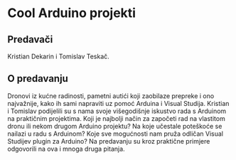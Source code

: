 # Cool Arduino projekti

## Predavači
Kristian Dekarin i Tomislav Teskač.

## O predavanju

Dronovi iz kućne radinosti, pametni autići koji zaobilaze prepreke i ono najvažnije, kako ih sami napraviti uz pomoć Arduina i Visual Studija. Kristian i Tomislav podijelili su s nama svoje višegodišnje iskustvo rada s Arduinom na praktičnim projektima. Koji je najbolji način za započeti rad na vlastitom dronu ili nekom drugom Arduino projektu? Na koje učestale poteškoće se nailazi u radu s Arduinom? Koje sve mogućnosti nam pruža odličan Visual Studijev plugin za Arduino? Na predavanju su kroz praktične primjere odgovorili na ova i mnoga druga pitanja.